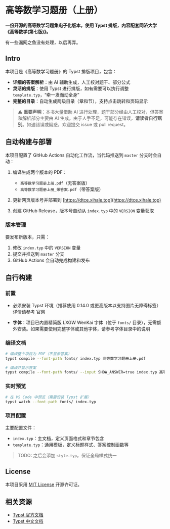 # 高等数学习题册（上册）

**一份开源的高等数学习题集电子化版本，使用 Typst 排版，内容配套同济大学《高等数学(第七版)》。**

有一些漏网之鱼没有处理，以后再弄。

## Intro

本项目是《高等数学习题册》的 Typst 排版项目，包含：

- **详细的答案解析**：由 AI 辅助生成，人工校对题干、部分公式
- **灵活的排版**：使用 Typst 进行排版，如有需要可以执行调整 `template.typ`，“牵一发而动全身”
- **完整的目录**：自动生成两级目录（章和节），支持点击跳转和页码显示

> ⚠️ **重要声明**：本书大量借助 AI 进行处理，题干部分经由人工校对，但答案和解析部分主要由 AI 生成。由于人手不足，可能存在错误，**请读者自行甄别**。如遇错误或疑惑，欢迎提交 issue 或 pull request。


## 自动构建与部署

本项目配置了 GitHub Actions 自动化工作流，当代码推送到 `master` 分支时会自动：

1. 编译生成两个版本的 PDF：
   - `高等数学习题册上册.pdf`（无答案版）
   - `高等数学习题册上册_带答案.pdf`（带答案版）

2. 更新网页版本号并部署到 [https://dtce.xihale.top](https://dtce.xihale.top)

3. 创建 GitHub Release，版本号自动从 `index.typ` 中的 `VERSION` 变量获取

### 版本管理

要发布新版本，只需：
1. 修改 `index.typ` 中的 `VERSION` 变量
2. 提交并推送到 `master` 分支
3. GitHub Actions 会自动完成构建和发布

## 自行构建

### 前置

- 必须安装 Typst 环境（推荐使用 0.14.0 或更高版本以支持图片无障碍标签）
  详情请参考 官网

- **字体**：项目已内置精简版 LXGW WenKai 字体（位于 `fonts/` 目录），无需额外安装。如果需要使用完整字体或其他字体，请参考字体目录中的说明

### 编译文档

```bash
# 编译整个项目为 PDF（不显示答案）
typst compile --font-path fonts/ index.typ 高等数学习题册上册.pdf

# 编译并显示答案
typst compile --font-path fonts/ --input SHOW_ANSWER=true index.typ 高等数学习题册上册_带答案.pdf
```

### 实时预览

```bash
# 在 VS Code 中预览（需要安装 Typst 扩展）
typst watch --font-path fonts/ index.typ
```

### 项目配置

主要配置文件：
- `index.typ`：主文档，定义页面格式和章节包含
- `template.typ`：通用模板，定义标题样式、答案控制函数等

>TODO: 之后会添加 `style.typ`，保证全局样式统一

## License

本项目采用 [MIT License](./LICENSE) 开源许可证。

## 相关资源

- [Typst 官方文档](https://typst.app/docs)
- [Typst 中文文档](https://typst-doc-cn.github.io/)

